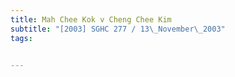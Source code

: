 ```yaml
---
title: Mah Chee Kok v Cheng Chee Kim 
subtitle: "[2003] SGHC 277 / 13\_November\_2003"
tags:


---
```


